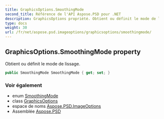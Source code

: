 ```yaml
---
title: GraphicsOptions.SmoothingMode
second_title: Référence de l'API Aspose.PSD pour .NET
description: GraphicsOptions propriété. Obtient ou définit le mode de lissage.
type: docs
weight: 30
url: /fr/net/aspose.psd.imageoptions/graphicsoptions/smoothingmode/
---
```

## GraphicsOptions.SmoothingMode property

Obtient ou définit le mode de lissage.

```csharp
public SmoothingMode SmoothingMode { get; set; }
```

### Voir également

* enum [SmoothingMode](../../../aspose.psd/smoothingmode/)
* class [GraphicsOptions](../)
* espace de noms [Aspose.PSD.ImageOptions](../../graphicsoptions/)
* Assemblée [Aspose.PSD](../../../)


